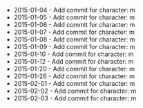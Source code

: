 - 2015-01-04 - Add commit for character: m
- 2015-01-05 - Add commit for character: m
- 2015-01-06 - Add commit for character: m
- 2015-01-07 - Add commit for character: m
- 2015-01-08 - Add commit for character: m
- 2015-01-09 - Add commit for character: m
- 2015-01-10 - Add commit for character: m
- 2015-01-12 - Add commit for character: m
- 2015-01-20 - Add commit for character: m
- 2015-01-26 - Add commit for character: m
- 2015-02-01 - Add commit for character: m
- 2015-02-02 - Add commit for character: m
- 2015-02-03 - Add commit for character: m

